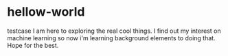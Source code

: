 # hellow-world
testcase
I am here to exploring the real cool things. I find out my interest on machine learning so now i'm learning background elements to doing that.
Hope for the best.
